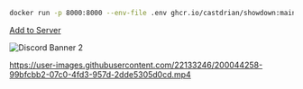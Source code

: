 ```bash
docker run -p 8000:8000 --env-file .env ghcr.io/castdrian/showdown:main 
```
[Add to Server](https://discord.pkmn.dev)

![Discord Banner 2](https://discord.com/api/guilds/1038073397755781160/widget.png?style=banner2)

https://user-images.githubusercontent.com/22133246/200044258-99bfcbb2-07c0-4fd3-957d-2dde5305d0cd.mp4
